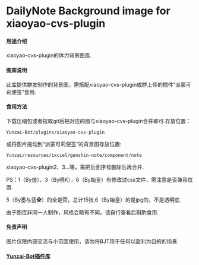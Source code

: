 # DailyNote Background image for xiaoyao-cvs-plugin

#### 用途介绍
xiaoyao-cvs-plugin的体力背景图库.

#### 图库说明
此库提供群友制作的背景图，需搭配xiaoyao-cvs-plugin或群上传的插件“派蒙可莉便签”食用.

#### 食用方法
下载压缩包或者拉取git后把对应的图与xiaoyao-cvs-plugin合并即可.存放位置：

```
Yunzai-Bot/plugins/xiaoyao-cvs-plugin
```

或将图片拖动到“派蒙可莉便签”的背景图存放位置:

```
Yunzai/resources/ixciel/genshin-note/component/note
```

xiaoyao-cvs-plugin2、3…等，需把后面序号删除后再合并.

PS：1（By煌），3（By曉K），6（By始皇）有修改过css文件，需注意是否兼容位置.

5（By墨与蓝✿）的全是荧，总计15张,6（By始皇）的是jpg的，不是透明底.

由于图库非同一人制作，风格会略有不同，请自行查看后斟酌食用.

#### 免责声明
图片仅限内部交流与小范围使用，请勿将BJT用于任何以盈利为目的的场景.

#### [Yunzai-Bot插件库](https://github.com/HiArcadia/Yunzai-Bot-plugins-index)

